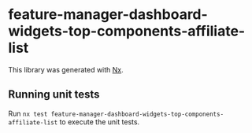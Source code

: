 # feature-manager-dashboard-widgets-top-components-affiliate-list

This library was generated with [Nx](https://nx.dev).

## Running unit tests

Run `nx test feature-manager-dashboard-widgets-top-components-affiliate-list` to execute the unit tests.
